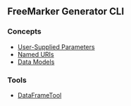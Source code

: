 ## FreeMarker Generator CLI

### Concepts

* [User-Supplied Parameters](cli/concepts/user-parameters.html)
* [Named URIs](cli/concepts/named-uris.html)
* [Data Models](cli/concepts/data-models.html)

### Tools

* [DataFrameTool](cli/tools/dataframe.html)

